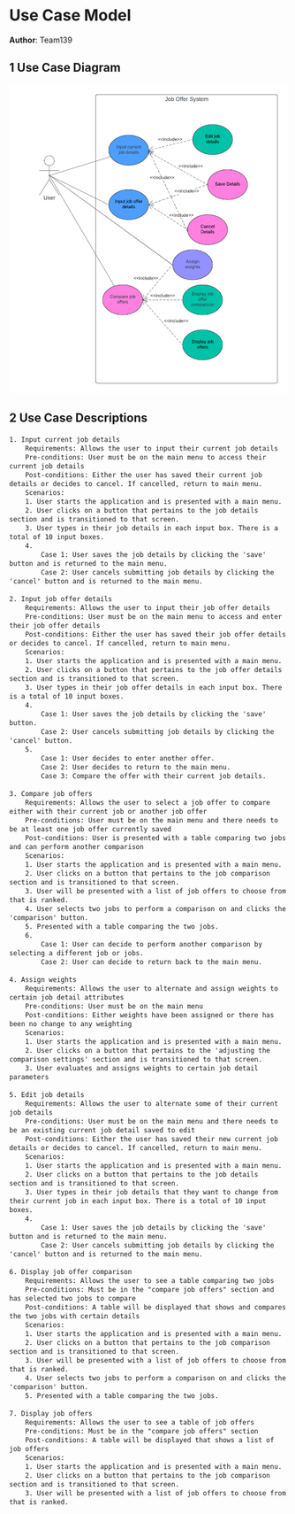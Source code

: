 # Use Case Model

**Author**: Team139

## 1 Use Case Diagram

![](images/use_case_diagram.png)

## 2 Use Case Descriptions

	1. Input current job details
		Requirements: Allows the user to input their current job details
		Pre-conditions: User must be on the main menu to access their current job details
		Post-conditions: Either the user has saved their current job details or decides to cancel. If cancelled, return to main menu.
		Scenarios: 
		1. User starts the application and is presented with a main menu.
		2. User clicks on a button that pertains to the job details section and is transitioned to that screen.
		3. User types in their job details in each input box. There is a total of 10 input boxes.
		4. 
			Case 1: User saves the job details by clicking the 'save' button and is returned to the main menu.
			Case 2: User cancels submitting job details by clicking the 'cancel' button and is returned to the main menu.

	2. Input job offer details
		Requirements: Allows the user to input their job offer details 
		Pre-conditions: User must be on the main menu to access and enter their job offer details
		Post-conditions: Either the user has saved their job offer details or decides to cancel. If cancelled, return to main menu.
		Scenarios:
		1. User starts the application and is presented with a main menu.
		2. User clicks on a button that pertains to the job offer details section and is transitioned to that screen.
		3. User types in their job offer details in each input box. There is a total of 10 input boxes.
		4. 	
			Case 1: User saves the job details by clicking the 'save' button.
			Case 2: User cancels submitting job details by clicking the 'cancel' button.
		5. 
			Case 1: User decides to enter another offer.
			Case 2: User decides to return to the main menu.
			Case 3: Compare the offer with their current job details.

	3. Compare job offers
		Requirements: Allows the user to select a job offer to compare either with their current job or another job offer
		Pre-conditions: User must be on the main menu and there needs to be at least one job offer currently saved
		Post-conditions: User is presented with a table comparing two jobs and can perform another comparison
		Scenarios:
		1. User starts the application and is presented with a main menu.
		2. User clicks on a button that pertains to the job comparison section and is transitioned to that screen.
		3. User will be presented with a list of job offers to choose from that is ranked.
		4. User selects two jobs to perform a comparison on and clicks the 'comparison' button.
		5. Presented with a table comparing the two jobs.
		6. 
			Case 1: User can decide to perform another comparison by selecting a different job or jobs.
			Case 2: User can decide to return back to the main menu.

	4. Assign weights
		Requirements: Allows the user to alternate and assign weights to certain job detail attributes
		Pre-conditions: User must be on the main menu 
		Post-conditions: Either weights have been assigned or there has been no change to any weighting
		Scenarios:
		1. User starts the application and is presented with a main menu.
		2. User clicks on a button that pertains to the 'adjusting the comparison settings' section and is transitioned to that screen.
		3. User evaluates and assigns weights to certain job detail parameters

	5. Edit job details
		Requirements: Allows the user to alternate some of their current job details 
		Pre-conditions: User must be on the main menu and there needs to be an existing current job detail saved to edit
		Post-conditions: Either the user has saved their new current job details or decides to cancel. If cancelled, return to main menu.
		Scenarios:
		1. User starts the application and is presented with a main menu.
		2. User clicks on a button that pertains to the job details section and is transitioned to that screen.
		3. User types in their job details that they want to change from their current job in each input box. There is a total of 10 input boxes.
		4. 
			Case 1: User saves the job details by clicking the 'save' button and is returned to the main menu.
			Case 2: User cancels submitting job details by clicking the 'cancel' button and is returned to the main menu.

	6. Display job offer comparison
		Requirements: Allows the user to see a table comparing two jobs
		Pre-conditions: Must be in the "compare job offers" section and has selected two jobs to compare
		Post-conditions: A table will be displayed that shows and compares the two jobs with certain details
		Scenarios:
		1. User starts the application and is presented with a main menu.
		2. User clicks on a button that pertains to the job comparison section and is transitioned to that screen.
		3. User will be presented with a list of job offers to choose from that is ranked.
		4. User selects two jobs to perform a comparison on and clicks the 'comparison' button.
		5. Presented with a table comparing the two jobs.

	7. Display job offers 
		Requirements: Allows the user to see a table of job offers
		Pre-conditions: Must be in the "compare job offers" section 
		Post-conditions: A table will be displayed that shows a list of job offers
		Scenarios:
		1. User starts the application and is presented with a main menu.
		2. User clicks on a button that pertains to the job comparison section and is transitioned to that screen.
		3. User will be presented with a list of job offers to choose from that is ranked.

